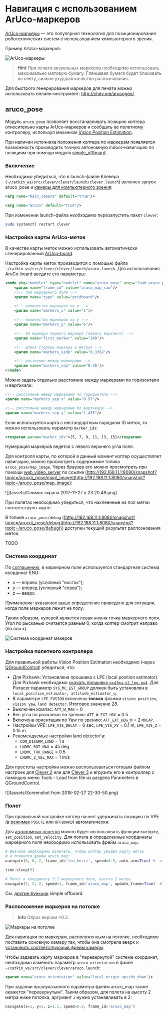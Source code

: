 # Навигация с использованием ArUco-маркеров

[ArUco-маркеры](https://docs.opencv.org/3.2.0/d5/dae/tutorial_aruco_detection.html) — это популярная технология для позиционирования
роботехнических систем с использованием компьютерного зрения.

Пример ArUco-маркеров:

![ArUco-маркеры](assets/markers.jpg)

> **Hint** При печати визуальных маркеров необходимо использовать максимально матовую бумагу. Глянцевая бумага будет бликовать на свету, сильно ухудшая качество распознавания.

Для быстрого генерирования маркеров для печати можно использовать онлайн-инструмент: http://chev.me/arucogen/.

## aruco\_pose

Модуль `aruco_pose` позволяет восстанавливать позицию коптера относительно карты ArUco-маркеров и сообщать ее полетному контролеру, используя механизм [Vision Position Estimation](https://dev.px4.io/en/ros/external_position_estimation.html).

При наличии источника положения коптера по маркерам появляется возможность производить точную автономную indoor-навигацию по позициям при помощи модуля [simple\_offboard](simple_offboard.md).

### Включение

Необходимо убедиться, что в launch-файле Клевера \(`~/catkin_ws/src/clever/clever/launch/clever.launch`\) включен запуск aruco\_pose и [камеры для компьютерного зрения](camera.md):

```xml
<arg name="main_camera" default="true"/>
```

```xml
<arg name="aruco" default="true"/>
```

При изменении launch-файла необходимо перезапустить пакет `clever`:

```bash
sudo systemctl restart clever
```

### Настройка карты ArUco-меток

В качестве карты меток можно использовать автоматически сгенерированный [ArUco-board](https://docs.opencv.org/trunk/db/da9/tutorial_aruco_board_detection.html).

Настройка карты меток производится с помощью файла `~/catkin_ws/src/clever/clever/launch/aruco.launch`. Для использования AruCo-board введите его параметры:

```xml
<node pkg="nodelet" type="nodelet" name="aruco_pose" args="load aruco_pose/aruco_pose nodelet_manager">
    <param name="frame_id" value="aruco_map_raw"/>
    <!-- тип маркерного поля -->
    <param name="type" value="gridboard"/>

    <!-- количество маркеров по x -->
    <param name="markers_x" value="1"/>

    <!-- количество маркеров по y -->
    <param name="markers_y" value="6"/>

    <!-- ID маркера первого маркера (левого верхнего) -->
    <param name="first_marker" value="240"/>

    <!-- длина стороны маркера в метрах -->
    <param name="markers_side" value="0.3362"/>

    <!-- растояние между маркерами -->
    <param name="markers_sep" value="0.46"/>
</node>
```

Можно задать отдельно расстояние между маркерами по горизонтали и вертикали:

```xml
<!-- расстояние между маркерами по горизонтали -->
<param name="markers_sep_x" value="0.97"/>

<!-- расстояние между маркерами по вертикали -->
<param name="markers_sep_y" value="1.435"/>
```

Если используется карта с нестандартным порядком ID меток, то можно использовать параметр `marker_ids`:

```xml
<rosparam param="marker_ids">[5, 7, 9, 11, 13, 15]</rosparam>
```

Нумерация маркеров ведется с левого верхнего угла поля.

Для контроля карты, по которой в данный момент коптер осуществляет навигацию, можно просмотреть содержимое топика `aruco_pose/map_image`. Через браузер его можно просмотреть при помощи [web\_video\_server](web_video_server.md) по ссылке [http://192.168.11.1:8080/snapshot?topic=/aruco\_pose/map\_image](http://192.168.11.1:8080/snapshot?topic=/aruco_pose/map_image):

![](assets/Снимок экрана 2017-11-27 в 23.20.49.png)

При полетах необходимо убедиться, что наклеенные на пол метки соответствуют карте.

В топике `aruco_pose/debug` \([http://192.168.11.1:8080/snapshot?topic=/aruco\_pose/debug](http://192.168.11.1:8080/snapshot?topic=/aruco_pose/debug)\) доступен текущий результат распознования меток:

TODO

### Система координат

По [соглашению](http://www.ros.org/reps/rep-0103.html), в маркерном поле используется стандартная система координат ENU:

* x — вправо \(условный "восток"\);
* y — вперед \(условный "север"\);
* z — вверх.

_Примечание_: указанное выше определение приведено для ситуации, когда поле маркеров лежит на полу.

Таким образом, нулевой является левая нижня точка маркерного поля. Угол по рысканью считается равным 0, когда коптер смотрит направо \(по оси x\).

![Система координат макеров](assets/aruco-frame.png)

### Настройка полетного контролера

Для правильной работы Vision Position Estimation необходимо \(через [QGroundControl](gcs_bridge.md)\) убедиться, что:

* Для Pixhawk: Установлена прошивка с LPE \(local position estimator\). Для Pixhawk необходимо [скачать прошивку `px4fmu-v2_lpe.px4`](https://github.com/PX4/Firmware/releases). Для Pixracer параметр `SYS_MC_EST_GROUP` должен быть установлен в `local_position_estimator, attitude_estimator_q`.
* В параметре `LPE_FUSION` включены **только** флажки `vision position`, `vision yaw`, `land detector`. Итоговое значение _28_.
* Выключен компас: `ATT_W_MAG` = 0
* Вес угла по рысканью по зрению: `ATT_W_EXT_HDG` = 0.5
* Включена ориентация по Yaw по зрению: `ATT_EXT_HDG_M` = 2 `MOCAP`.
* Настройки VPE: `LPE_VIS_DELAY` = 0 sec, `LPE_VIS_XY` = 0.1 m, `LPE_VIS_Z` = 0.15 m.
* Рекомендуемые настройки land detector'а:
  * `COM_DISARM_LAND` = 1 s
  * `LNDMC_ROT_MAX` = 45 deg
  * `LNDMC_THR_RANGE` = 0.5
  * `LNDMC_Z_VEL_MAX` = 1 m/s

Для простоты настройки можно воспользоваться готовым файлом настроек для [Clever 2](https://github.com/CopterExpress/clever/blob/master/docs/assets/Clever2LPE_160118.params) или для [Clever 3](https://github.com/CopterExpress/clever/blob/master/docs/assets/Clever3_LPE_020218.params) и вгрузить его в контроллер с помощью меню Tools - Load from file из раздела Parameters в QGroundControl.

![](assets/Screenshot from 2018-02-27 22-30-50.png)

### Полет

При правильной настройке коптер начнет удерживать позицию по VPE \(в [режимах](modes.md) `POSCTL` или `OFFBOARD`\) автоматически.

Для [автономных полетов](simple_offboard.md) можно будет использовать функции `navigate`, `set_position`, `set_velocity`. Для полета в определенные координаты маркерного поля необходимо использовать фрейм `aruco_map`:

```python
# Вначале необходимо взлететь, чтобы коптер увидел карту меток
# и появился фрейм aruco_map:
navigate(0, 0, 2, frame_id='fcu_horiz', speed=0.5, auto_arm=True) #  взлет на 2 метра

time.sleep(5)

# Полет в координату 2:2 маркерного поля, высота 2 метра
navigate(2, 2, 2, speed=1, frame_id='aruco_map', update_frame=True)  #  полет в координату 2:2, высота 3 метра
```

См. [другие функции](simple_offboard.md) simple offboard.

### Расположение маркеров на потолке

> **Info** Образ версии &gt;0.2.

![Маркеры на потолке](assets/IMG_4175.JPG)

Для навигации по маркерам, расположенным на потолке, необходимо поставить основную камеру так, чтобы она смотрела вверх и [установить соответствующий фрейм камеры](camera_frame.md).

Чтобы задавать карту маркеров в "перевернутой" системе координат, необходимо изменить параметр `aruco_orientation` в файле `~/catkin_ws/src/clever/clever/aruco.launch`:

```xml
<param name="aruco_orientation" value="local_origin_upside_down"/>
```

При задании вышеуказанного параметра фрейм aruco\_map также окажется "перевернутым". Таким образом, для полета на высоту 2 метра ниже потолка, аргумент `z` нужно устанавливать в 2:

```python
navigate(x=1, y=2, z=1.1, speed=0.5, frame_id='aruco_map')
```
